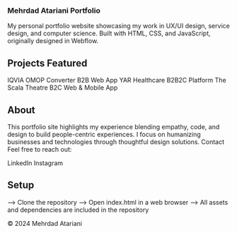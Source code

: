 ### Mehrdad Atariani Portfolio

My personal portfolio website showcasing my work in UX/UI design, service design, and computer science. Built with HTML, CSS, and JavaScript, originally designed in Webflow.

## Projects Featured

IQVIA OMOP Converter B2B Web App
YAR Healthcare B2B2C Platform
The Scala Theatre B2C Web & Mobile App

## About

This portfolio site highlights my experience blending empathy, code, and design to build people-centric experiences. I focus on humanizing businesses and technologies through thoughtful design solutions.
Contact
Feel free to reach out:

LinkedIn
Instagram

## Setup

--> Clone the repository
--> Open index.html in a web browser
--> All assets and dependencies are included in the repository

© 2024 Mehrdad Atariani

